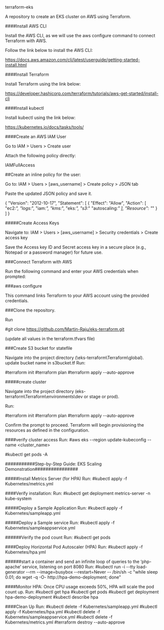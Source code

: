 terraform-eks

A repository to create an EKS cluster on AWS using Terraform.

####Install AWS CLI

Install the AWS CLI, as we will use the aws configure command to connect Terraform with AWS.

Follow the link below to install the AWS CLI:

https://docs.aws.amazon.com/cli/latest/userguide/getting-started-install.html

####Install Terraform

Install Terraform using the link below:

https://developer.hashicorp.com/terraform/tutorials/aws-get-started/install-cli

####Install kubectl

Install kubectl using the link below:

https://kubernetes.io/docs/tasks/tools/

####Create an AWS IAM User

Go to IAM > Users > Create user

Attach the following policy directly:

IAMFullAccess

##Create an inline policy for the user:

Go to: IAM > Users > [aws_username] > Create policy > JSON tab

Paste the updated JSON policy and save it.

{
	"Version": "2012-10-17",
	"Statement": [
		{
			"Effect": "Allow",
			"Action": [
				"ec2:*",
				"logs:*",
				"iam:*",
				"kms:*",
				"eks:*",
				"s3:*"
				"autoscaling:*"
			],
			"Resource": "*"
		}
	]
}

#####Create Access Keys


Navigate to: IAM > Users > [aws_username] > Security credentials > Create access key

Save the Access key ID and Secret access key in a secure place (e.g., Notepad or a password manager) for future use.

###Connect Terraform with AWS

Run the following command and enter your AWS credentials when prompted:

###aws configure

This command links Terraform to your AWS account using the provided credentials.

###Clone the repository.

Run

#git clone https://github.com/Martin-Raju/eks-terraform.git

(update all  values in the terraform.tfvars file)

###Create S3 bucket for statefile

Navigate into the project directory (\eks-terraform\Terraform\global).
update bucket name in s3bucket.tf
Run:

#terraform init
#terraform plan
#terraform apply --auto-approve

#####create cluster

Navigate into the project directory (eks-terraform\Terraform\environments\dev or stage or prod).

Run:

#terraform init
#terraform plan
#terraform apply --auto-approve

Confirm the prompt to proceed. Terraform will begin provisioning the resources as defined in the configuration.

####verify cluster access
Run:
#aws eks --region <region> update-kubeconfig --name <cluster_name>

#kubectl get pods -A

###########Step-by-Step Guide: EKS Scaling Demonstration################

#####Install Metrics Server (for HPA)
Run:
#kubectl apply -f Kubernetes/metrics.yml

####Verify installation:
Run:
#kubectl get deployment metrics-server -n kube-system

#####Deploy a Sample Application
Run:
#kubectl apply -f Kubernetes/sampleapp.yml

#####Deploy a Sample service
Run:
#kubectl apply -f Kubernetes/sampleappservice.yml

######Verify the pod count 
Run:
#kubectl get pods 

####Deploy Horizontal Pod Autoscaler (HPA)
Run:
#kubectl apply -f Kubernetes/hpa.yml

######start a container and send an infinite loop of queries to the ‘php-apache’ service, listening on port 8080
Run:
#kubectl run -i --tty load-generator --rm --image=busybox --restart=Never -- /bin/sh -c "while sleep 0.01; do wget -q -O- http://hpa-demo-deployment; done"

####Monitor HPA:
Once CPU usage exceeds 50%, HPA will scale the pod count up.
Run:
#kubectl get hpa
#kubectl get pods
#kubectl get deployment hpa-demo-deployment 
#kubectl describe hpa

####Clean Up 
Run:
#kubectl delete -f Kubernetes/sampleapp.yml
#kubectl apply -f Kubernetes/hpa.yml
#kubectl delete -f Kubernetes/sampleappservice.yml
#kubectl delete -f Kubernetes/metrics.yml
#terraform destroy --auto-approve
